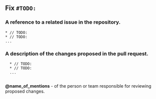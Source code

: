 ## Fix ``` #TODO: ```

### A reference to a related issue in the repository.
  ```
  * // TODO:
  * // TODO:
  ...
  
  ```
### A description of the changes proposed in the pull request.
```
  * // TODO:
  * // TODO:
  ...
  
```

**@name_of_mentions** - of the person or team responsible for reviewing proposed changes.
